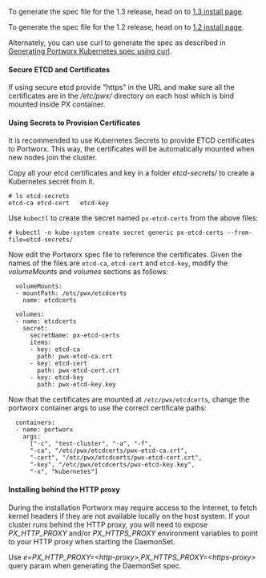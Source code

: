 To generate the spec file for the 1.3 release, head on to [1.3 install page](https://install.portworx.com/1.3/).

To generate the spec file for the 1.2 release, head on to [1.2 install page](https://install.portworx.com/1.2/).

Alternately, you can use curl to generate the spec as described in [Generating Portworx Kubernetes spec using curl](/scheduler/kubernetes/px-k8s-spec-curl.html).

#### Secure ETCD and Certificates
If using secure etcd provide "https" in the URL and make sure all the certificates are in the _/etc/pwx/_ directory on each host which is bind mounted inside PX container.

#### Using Secrets to Provision Certificates
It is recommended to use Kubernetes Secrets to provide ETCD certificates to Portworx. This way, the certificates will be automatically mounted when new nodes join the cluster.

Copy all your etcd certificates and key in a folder _etcd-secrets/_ to create a Kubernetes secret from it.
```
# ls etcd-secrets
etcd-ca etcd-cert   etcd-key
```

Use `kubectl` to create the secret named `px-etcd-certs` from the above files:
```
# kubectl -n kube-system create secret generic px-etcd-certs --from-file=etcd-secrets/
```

Now edit the Portworx spec file to reference the certificates. Given the names of the files are `etcd-ca`, `etcd-cert` and `etcd-key`, modify the _volumeMounts_ and _volumes_ sections as follows:
```
  volumeMounts:
  - mountPath: /etc/pwx/etcdcerts
    name: etcdcerts
```

```
  volumes:
  - name: etcdcerts
    secret:
      secretName: px-etcd-certs
      items:
      - key: etcd-ca
        path: pwx-etcd-ca.crt
      - key: etcd-cert
        path: pwx-etcd-cert.crt
      - key: etcd-key
        path: pwx-etcd-key.key
```

Now that the certificates are mounted at `/etc/pwx/etcdcerts`, change the portworx container args to use the correct certificate paths:
```
  containers:
  - name: portworx
    args:
      ["-c", "test-cluster", "-a", "-f",
      "-ca", "/etc/pwx/etcdcerts/pwx-etcd-ca.crt",
      "-cert", "/etc/pwx/etcdcerts/pwx-etcd-cert.crt",
      "-key", "/etc/pwx/etcdcerts/pwx-etcd-key.key",
      "-x", "kubernetes"]
```

#### Installing behind the HTTP proxy

During the installation Portworx may require access to the Internet, to fetch kernel headers if they are not available locally on the host system.  If your cluster runs behind the HTTP proxy, you will need to expose _PX\_HTTP\_PROXY_ and/or _PX\_HTTPS\_PROXY_ environment variables to point to your HTTP proxy when starting the DaemonSet.

Use _e=PX\_HTTP\_PROXY=\<http-proxy>,PX\_HTTPS\_PROXY=\<https-proxy>_ query param when generating the DaemonSet spec.
